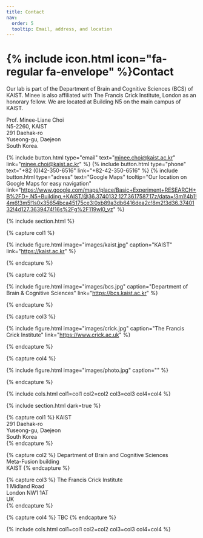 ```yaml
---
title: Contact
nav:
  order: 5
  tooltip: Email, address, and location
---
```


# {% include icon.html icon="fa-regular fa-envelope" %}Contact

Our lab is part of the Department of Brain and Cognitive Sciences (BCS) of KAIST. Minee is also affiliated with The Francis Crick Institute, London as an honorary fellow. We are located at Building N5 on the main campus of KAIST.

Prof. Minee-Liane Choi <br>
N5-2260, KAIST <br>
291 Daehak-ro <br>
Yuseong-gu, Daejeon <br>
South Korea.

{%
  include button.html
  type="email"
  text="minee.choi@kaist.ac.kr"
  link="minee.choi@kaist.ac.kr"
%}
{%
  include button.html
  type="phone"
  text="+82 (0)42-350-6516"
  link="+82-42-350-6516"
%}
{%
  include button.html
  type="adress"
  text="Google Maps"
  tooltip="Our location on Google Maps for easy navigation"
  link="https://www.google.com/maps/place/Basic+Experiment+RESEARCH+B%2FD+,N5+Building,+KAIST/@36.3740132,127.3617587,17z/data=!3m1!4b1!4m6!3m5!1s0x35654bca45175ce3:0xb89a3db6416dea2c!8m2!3d36.3740132!4d127.3639474!16s%2Fg%2F119wl0_vz"
%}

{% include section.html %}

{% capture col1 %}

{%
  include figure.html
  image="images/kaist.jpg"
  caption="KAIST"
  link="https://kaist.ac.kr"
%}

{% endcapture %}

{% capture col2 %}

{%
  include figure.html
  image="images/bcs.jpg"
  caption="Department of Brain & Cognitive Sciences"
  link="https://bcs.kaist.ac.kr"
%}

{% endcapture %}

{% capture col3 %}

{%
  include figure.html
  image="images/crick.jpg"
  caption="The Francis Crick Institute"
  link="https://www.crick.ac.uk"
%}

{% endcapture %}

{% capture col4 %}

{%
  include figure.html
  image="images/photo.jpg"
  caption=""
%}

{% endcapture %}

{% include cols.html col1=col1 col2=col2 col3=col3 col4=col4 %}

{% include section.html dark=true %}

{% capture col1 %}
KAIST <br>
291 Daehak-ro <br>
Yuseong-gu, Daejeon <br>
South Korea <br>
{% endcapture %}

{% capture col2 %}
Department of Brain and Cognitive Sciences <br>
Meta-Fusion building <br>
KAIST
{% endcapture %}

{% capture col3 %}
The Francis Crick Institute <br>
1 Midland Road <br>
London NW1 1AT <br>
UK <br>
{% endcapture %}

{% capture col4 %}
TBC
{% endcapture %}

{% include cols.html col1=col1 col2=col2 col3=col3 col4=col4 %}
